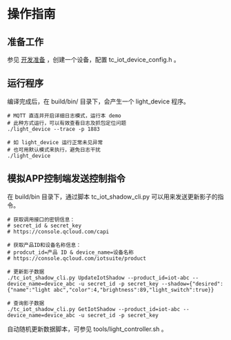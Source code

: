# 操作指南
## 准备工作
参见 [开发准备](https://github.com/tencentyun/tencent-cloud-iotsuite-embedded-c/blob/master/README.md) ，创建一个设备，配置 tc_iot_device_config.h 。

## 运行程序
编译完成后，在 build/bin/ 目录下，会产生一个 light_device 程序。

```shell
# MQTT 直连并开启详细日志模式，运行本 demo
# 此种方式运行，可以有效查看日志及抓包定位问题
./light_device --trace -p 1883

# 如 light_device 运行正常未见异常
# 也可用默认模式来执行，避免日志干扰
./light_device

```

## 模拟APP控制端发送控制指令
在 build/bin 目录下，通过脚本 tc_iot_shadow_cli.py 可以用来发送更新影子的指令。

```shell
# 获取调用接口的密钥信息：
# secret_id & secret_key
# https://console.qcloud.com/capi

# 获取产品ID和设备名称信息：
# prodcut_id=产品 ID & device_name=设备名称
# https://console.qcloud.com/iotsuite/product

# 更新影子数据
./tc_iot_shadow_cli.py UpdateIotShadow --product_id=iot-abc --device_name=device_abc -u secret_id -p secret_key --shadow={"desired":{"name":"light abc","color":4,"brightness":89,"light_switch":true}}

# 查询影子数据
./tc_iot_shadow_cli.py GetIotShadow --product_id=iot-abc --device_name=device_abc -u secret_id -p secret_key

```

自动随机更新数据脚本，可参见 tools/light_controller.sh 。



